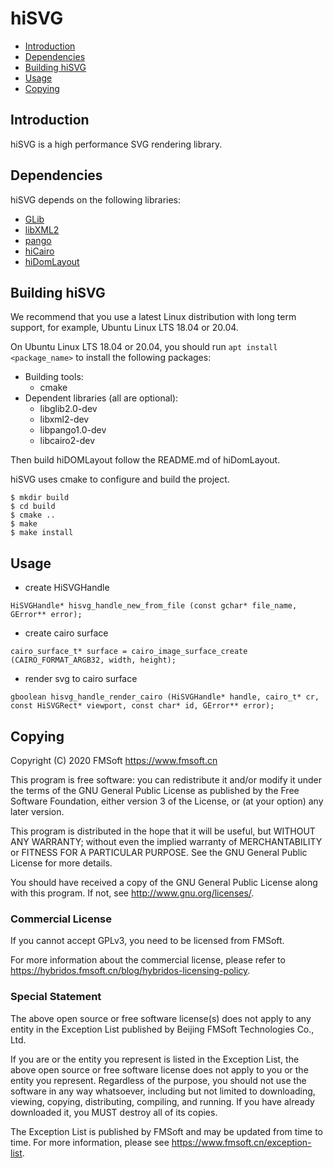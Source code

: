 # hiSVG

- [Introduction](#introduction)
- [Dependencies](#dependencies)
- [Building hiSVG](#building-hisvg)
- [Usage](#usage)
- [Copying](#copying)

## Introduction

hiSVG is a  high performance SVG rendering library.

## Dependencies

hiSVG depends on the following libraries:

- [GLib](https://developer.gnome.org/glib/stable/)
- [libXML2](http://www.xmlsoft.org/)
- [pango](https://pango.gnome.org/)
- [hiCairo](https://gitlab.fmsoft.cn/hybridos/hicairo/)
- [hiDomLayout](https://gitlab.fmsoft.cn/hybridos/hidomlayout/)


## Building hiSVG

We recommend that you use a latest Linux distribution with long term support,
for example, Ubuntu Linux LTS 18.04 or 20.04.

On Ubuntu Linux LTS 18.04 or 20.04, you should run `apt install <package_name>`
to install the following packages:

 * Building tools:
    * cmake
 * Dependent libraries (all are optional):
    * libglib2.0-dev
    * libxml2-dev
    * libpango1.0-dev
    * libcairo2-dev

Then build hiDOMLayout follow the README.md of hiDomLayout.

hiSVG uses cmake to configure and build the project.

```
$ mkdir build
$ cd build
$ cmake ..
$ make
$ make install
```

## Usage

* create HiSVGHandle

```
HiSVGHandle* hisvg_handle_new_from_file (const gchar* file_name, GError** error);
```

* create cairo surface 

```
cairo_surface_t* surface = cairo_image_surface_create (CAIRO_FORMAT_ARGB32, width, height);
```

* render svg to cairo surface

```
gboolean hisvg_handle_render_cairo (HiSVGHandle* handle, cairo_t* cr, const HiSVGRect* viewport, const char* id, GError** error);
```



## Copying

Copyright (C) 2020 FMSoft <https://www.fmsoft.cn>

This program is free software: you can redistribute it and/or modify
it under the terms of the GNU General Public License as published by
the Free Software Foundation, either version 3 of the License, or
(at your option) any later version.

This program is distributed in the hope that it will be useful,
but WITHOUT ANY WARRANTY; without even the implied warranty of
MERCHANTABILITY or FITNESS FOR A PARTICULAR PURPOSE.  See the
GNU General Public License for more details.

You should have received a copy of the GNU General Public License
along with this program.  If not, see <http://www.gnu.org/licenses/>.

### Commercial License

If you cannot accept GPLv3, you need to be licensed from FMSoft.

For more information about the commercial license, please refer to
<https://hybridos.fmsoft.cn/blog/hybridos-licensing-policy>.

### Special Statement

The above open source or free software license(s) does
not apply to any entity in the Exception List published by
Beijing FMSoft Technologies Co., Ltd.

If you are or the entity you represent is listed in the Exception List,
the above open source or free software license does not apply to you
or the entity you represent. Regardless of the purpose, you should not
use the software in any way whatsoever, including but not limited to
downloading, viewing, copying, distributing, compiling, and running.
If you have already downloaded it, you MUST destroy all of its copies.

The Exception List is published by FMSoft and may be updated
from time to time. For more information, please see
<https://www.fmsoft.cn/exception-list>.

